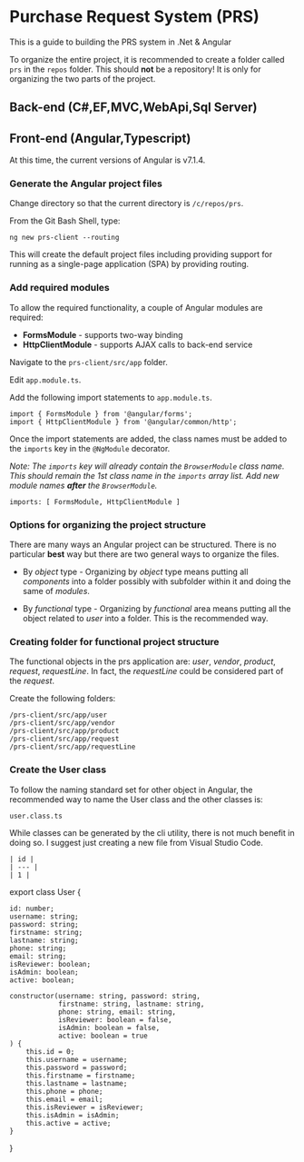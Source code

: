 # Purchase Request System (PRS)

This is a guide to building the PRS system in .Net & Angular

To organize the entire project, it is recommended to create a folder called `prs` in the `repos` folder. This should **not** be a repository! It is only for organizing the two parts of the project.

## Back-end (C#,EF,MVC,WebApi,Sql Server)

## Front-end (Angular,Typescript)

At this time, the current versions of Angular is v7.1.4.

### Generate the Angular project files

Change directory so that the current directory is `/c/repos/prs`.

From the Git Bash Shell, type:

```
ng new prs-client --routing
```

This will create the default project files including providing support for running as a single-page application (SPA) by providing routing.

### Add required modules

To allow the required functionality, a couple of Angular modules are required:

* **FormsModule** - supports two-way binding
* **HttpClientModule** - supports AJAX calls to back-end service

Navigate to the `prs-client/src/app` folder.

Edit `app.module.ts`.

Add the following import statements to `app.module.ts`.

```
import { FormsModule } from '@angular/forms';
import { HttpClientModule } from '@angular/common/http';
```

Once the import statements are added, the class names must be added to the `imports` key in the `@NgModule` decorator.

*Note: The `imports` key will already contain the `BrowserModule` class name. This should remain the 1st class name in the `imports` array list. Add new module names **after** the `BrowserModule`.*

```
imports: [ FormsModule, HttpClientModule ]
```

### Options for organizing the project structure

There are many ways an Angular project can be structured. There is no particular **best** way but there are two general ways to organize the files.

* By *object* type - Organizing by *object* type means putting all *components* into a folder possibly with subfolder within it and doing the same of *modules*.

* By *functional* type - Organizing by *functional* area means putting all the object related to *user* into a folder. This is the recommended way.

### Creating folder for functional project structure

The functional objects in the prs application are: *user*, *vendor*, *product*, *request*, *requestLine*. In fact, the *requestLine* could be considered part of the *request*.

Create the following folders:

```
/prs-client/src/app/user
/prs-client/src/app/vendor
/prs-client/src/app/product
/prs-client/src/app/request
/prs-client/src/app/requestLine
```
### Create the User class

To follow the naming standard set for other object in Angular, the recommended way to name the User class and the other classes is: 

```
user.class.ts
```

While classes can be generated by the cli utility, there is not much benefit in doing so. I suggest just creating a new file from Visual Studio Code.

```
| id |
| --- |
| 1 |
```
export class User {

    id: number;
    username: string;
    password: string;
    firstname: string;
    lastname: string;
    phone: string;
    email: string;
    isReviewer: boolean;
    isAdmin: boolean;
    active: boolean;

    constructor(username: string, password: string,
                firstname: string, lastname: string,
                phone: string, email: string,
                isReviewer: boolean = false, 
                isAdmin: boolean = false, 
                active: boolean = true
    ) {
        this.id = 0;
        this.username = username;
        this.password = password;
        this.firstname = firstname;
        this.lastname = lastname;
        this.phone = phone;
        this.email = email;
        this.isReviewer = isReviewer;
        this.isAdmin = isAdmin;
        this.active = active;
    }
}
